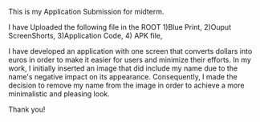 This is my Application Submission for midterm.

I have Uploaded the following file in the ROOT 
1)Blue Print,
2)Ouput ScreenShorts,
3)Application Code,
4) APK file,

I have developed an application with one screen that converts dollars into euros in order to make it easier for users and minimize their efforts. 
In my work, I initially inserted an image that did  include my name due to the name's negative impact on its appearance. Consequently, 
I made the decision to remove my name from the image in order to achieve a more minimalistic and pleasing look.

Thank you!
